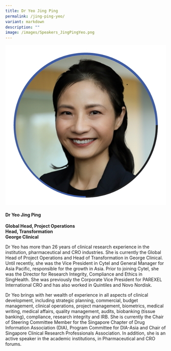 ```yaml
---
title: Dr Yeo Jing Ping
permalink: /jing-ping-yeo/
variant: markdown
description: ""
image: /images/Speakers_JingPingYeo.png
---
```

<div class="row">
<div class="col is-3">
<img src="/images/Speakers_JingPingYeo.png">
</div>
<div class="col is-9 speaker-details">
	<h4><b>Dr Yeo Jing Ping</b></h4>
<b>Global Head, Project Operations<br>
Head, Transformation<br>
	George Clinical</b>
	
<p>Dr Yeo has more than 26 years of clinical research experience in the institution, pharmaceutical and CRO industries. She is currently the Global Head of Project Operations and Head of Transformation in George Clinical.  Until recently, she was the Vice President in Cytel and General Manager for Asia Pacific, responsible for the growth in Asia. Prior to joining Cytel, she was the Director for Research Integrity, Compliance and Ethics in SingHealth. She was previously the Corporate Vice President for PAREXEL International CRO and has also worked in Quintiles and Novo Nordisk.</p>

<p>Dr Yeo brings with her wealth of experience in all aspects of clinical development, including strategic planning, commercial, budget management, clinical operations, project management, biometrics, medical writing, medical affairs, quality management, audits, biobanking (tissue banking), compliance, research integrity and IRB.  She is currently the Chair of Steering Committee Member for the Singapore Chapter of Drug Information Association (DIA), Program Committee for DIA-Asia and Chair of Singapore Clinical Research Professionals Association.  In addition, she is an active speaker in the academic institutions, in Pharmaceutical and CRO forums.
</p>
</div>
</div>
